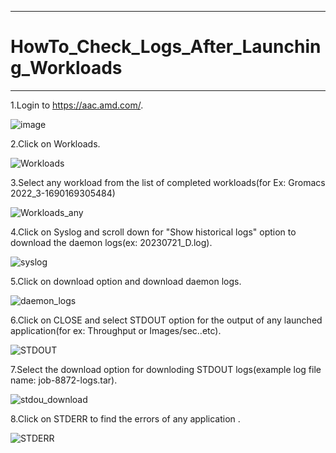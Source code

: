 ***

# HowTo_Check_Logs_After_Launching_Workloads

***

 1.Login to https://aac.amd.com/.
  
   ![image](https://github.com/gurumohan123/AMDAcceleratorCloudGuides/assets/137781570/d0ec09a6-d268-4ae8-9479-51a0a7e99f11)
   
 2.Click on Workloads.
 
   ![Workloads](https://github.com/gurumohan123/AMDAcceleratorCloudGuides/assets/137781570/d7a4f29c-c075-40bd-9cd5-42fef486580f)
   
 3.Select any workload from the list of completed workloads(for Ex: Gromacs 2022_3-1690169305484)
 
   ![Workloads_any](https://github.com/gurumohan123/AMDAcceleratorCloudGuides/assets/137781570/7ad05cd1-8887-4641-9c2a-d17e5dff9ffd)
   
 4.Click on Syslog and scroll down for "Show historical logs" option to download the daemon logs(ex: 20230721_D.log).
 
   ![syslog](https://github.com/gurumohan123/AMDAcceleratorCloudGuides/assets/137781570/ecd69ae6-2002-46fe-bd10-6b8bb175a461)
   
 5.Click on download option and download daemon logs.
 
   ![daemon_logs](https://github.com/gurumohan123/AMDAcceleratorCloudGuides/assets/137781570/fdca1818-8aff-44d2-a659-4e5e75c238de)

 6.Click on CLOSE and select STDOUT option for the output of any launched application(for ex: Throughput or Images/sec..etc).
 
   ![STDOUT](https://github.com/gurumohan123/AMDAcceleratorCloudGuides/assets/137781570/682938f0-4646-42c9-a747-269b197249da)
   
 7.Select the download option for downloding STDOUT logs(example log file name: job-8872-logs.tar).
 
   ![stdou_download](https://github.com/gurumohan123/AMDAcceleratorCloudGuides/assets/137781570/28d1d929-9f8c-4f10-8778-21cbc8bac864)
   
 8.Click on STDERR to find the errors of any application .
 
   ![STDERR](https://github.com/gurumohan123/AMDAcceleratorCloudGuides/assets/137781570/f63e7fac-3ae3-4a5a-b8f2-95dd2534875f)

   













